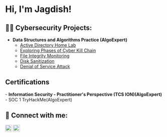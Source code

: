 <h1>Hi, I'm Jagdish! </h1>

<h2>👨‍💻 Cybersecurity Projects:</h2>

- <b>Data Structures and Algorithms Practice (AlgoExpert)</b>
  - [Active Directory Home Lab](https://github.com/jagdish91/LABURL)
  - [Exploring Phases of Cyber Kill Chain](https://github.com/Jagdish91/DiskSanitization/tree/main)
  - [File Integrity Monitoring](https://github.com/jagdish91/LABURL)
  - [Disk Sanitization](https://github.com/Jagdish91/DiskSanitization/tree/main)
  - [Denial of Service Attack](https://github.com/Jagdish91/DiskSanitization/tree/main)

<h2> Certifications</h2>
- <b>Information Security - Practitioner's Perspective (TCS ION)(AlgoExpert)</b>
- SOC 1 TryHackMe(AlgoExpert)</b>



<h2> 🤳 Connect with me:</h2>

[<img align="left" alt="JoshMadakor | LinkedIn" width="22px" src="https://cdn.jsdelivr.net/npm/simple-icons@v3/icons/linkedin.svg" />][linkedin]
[<img align="left" alt="JoshMadakor | Instagram" width="22px" src="https://cdn.jsdelivr.net/npm/simple-icons@v3/icons/instagram.svg" />][instagram]

[instagram]: https://www.instagram.com/jaggi111/
[linkedin]: https://linkedin.com/in/Myurl
